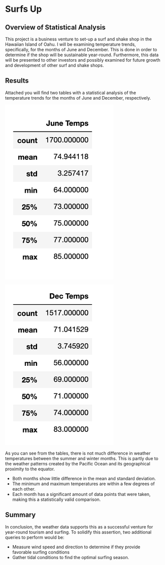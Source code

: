# Surfs Up

## Overview of Statistical Analysis
This project is a business venture to set-up a surf and shake shop in the Hawaiian Island of Oahu.  I will be examining temperature trends, specifically, for the months of June and December.  This is done in order to determine if the shop will be sustainable year-round.  Furthermore, this data will be presented to other investors and possibly examined for future growth and development of other surf and shake shops.  

## Results
Attached you will find two tables with a statistical analysis of the temperature trends for the months of June and December, respectively.  

![June_wx.png](Resources/June_wx.png) 

![Dec_wx.png](Resources/Dec_wx.png) 

As you can see from the tables, there is not much difference in weather temperatures between the summer and winter months.  This is partly due to the weather patterns created by the Pacific Ocean and its geographical proximity to the equator.  
  - Both months show little difference in the mean and standard deviation. 
  - The minimum and maximum temperatures are within a few degrees of each other.
  - Each month has a significant amount of data points that were taken, making this a statistically valid comparison.

## Summary
In conclusion, the weather data supports this as a successful venture for year-round tourism and surfing.  To solidify this assertion, two additional queries to perform would be:
  - Measure wind speed and direction to determine if they provide favorable surfing conditions
  - Gather tidal conditions to find the optimal surfing season.

